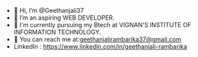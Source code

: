 - 👋 Hi, I’m @Geethanjali37
- 👀 I’m an aspiring WEB DEVELOPER.
- 🌱 I'm currently pursuing my Btech at VIGNAN'S INSTITUTE OF INFORMATION TECHNOLOGY.
- 📧 You can reach me at:geethanjalirambarika37@gmail.com
-  LinkedIn : https://www.linkedin.com/in/geethanjali-rambarika 
